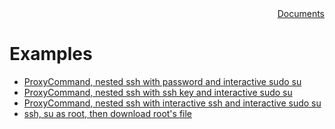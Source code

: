 
<div style="text-align:right"><a href="../index">Documents</a></div>

# Examples
- [ProxyCommand, nested ssh with password and interactive sudo su](https://iapyeh.github.io/sshscript/examples/proxycommand-ssh) 
- [ProxyCommand, nested ssh with ssh key and interactive sudo su](https://iapyeh.github.io/sshscript/examples/proxycommand-ssh3) 
- [ProxyCommand, nested ssh with interactive ssh and interactive sudo su](https://iapyeh.github.io/sshscript/examples/proxycommand-ssh2) 
- [ssh, su as root, then download root's file](https://iapyeh.github.io/sshscript/examples/ex-ssh-sudo-download) 
